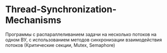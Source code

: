 # Thread-Synchronization-Mechanisms
Программы с распараллеливанием задачи на несколько потоков на одном ВУ, с использованием методов синхронизации взаимодействия потоков (Критические секции, Mutex, Semaphore)

